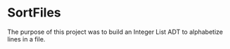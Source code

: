 # SortFiles
The purpose of this project was to build an Integer List ADT to alphabetize lines in a file.
